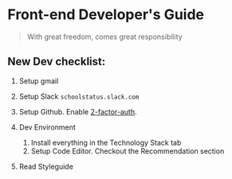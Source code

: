 # Front-end Developer's Guide

> With great freedom, comes great responsibility

## 

## New Dev checklist:

1. Setup gmail

2. Setup Slack `schoolstatus.slack.com`

3. Setup Github. Enable [2-factor-auth](https://github.com/blog/1614-two-factor-authentication).

4. Dev Environment  
   1. Install everything in the Technology Stack tab  
   2. Setup Code Editor. Checkout the Recommendation section

5. Read Styleguide



